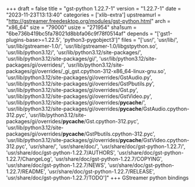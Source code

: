 +++
draft = false
title = "gst-python 1.22.7-1"
version = "1.22.7-1"
date = "2023-11-23T13:13:40"
categories = ['xlib-extra']
upstreamurl = "http://gstreamer.freedesktop.org/modules/gst-python.html"
arch = "x86_64"
size = "79000"
usize = "271954"
sha1sum = "6be736b419bc5fa78021d8bbfa06c9f78f0514af"
depends = "['gst1-plugins-base>=1.22.5', 'python3-pygobject3']"
files = "['usr/', 'usr/lib/', 'usr/lib/gstreamer-1.0/', 'usr/lib/gstreamer-1.0/libgstpython.so', 'usr/lib/python3.12/', 'usr/lib/python3.12/site-packages/', 'usr/lib/python3.12/site-packages/gi/', 'usr/lib/python3.12/site-packages/gi/overrides/', 'usr/lib/python3.12/site-packages/gi/overrides/_gi_gst.cpython-312-x86_64-linux-gnu.so', 'usr/lib/python3.12/site-packages/gi/overrides/GstAudio.py', 'usr/lib/python3.12/site-packages/gi/overrides/GstPbutils.py', 'usr/lib/python3.12/site-packages/gi/overrides/Gst.py', 'usr/lib/python3.12/site-packages/gi/overrides/GstVideo.py', 'usr/lib/python3.12/site-packages/gi/overrides/__pycache__/', 'usr/lib/python3.12/site-packages/gi/overrides/__pycache__/GstAudio.cpython-312.pyc', 'usr/lib/python3.12/site-packages/gi/overrides/__pycache__/Gst.cpython-312.pyc', 'usr/lib/python3.12/site-packages/gi/overrides/__pycache__/GstPbutils.cpython-312.pyc', 'usr/lib/python3.12/site-packages/gi/overrides/__pycache__/GstVideo.cpython-312.pyc', 'usr/share/', 'usr/share/doc/', 'usr/share/doc/gst-python-1.22.7/', 'usr/share/doc/gst-python-1.22.7/AUTHORS', 'usr/share/doc/gst-python-1.22.7/ChangeLog', 'usr/share/doc/gst-python-1.22.7/COPYING', 'usr/share/doc/gst-python-1.22.7/NEWS', 'usr/share/doc/gst-python-1.22.7/README', 'usr/share/doc/gst-python-1.22.7/RELEASE', 'usr/share/doc/gst-python-1.22.7/TODO']"
+++
GStreamer python bindings